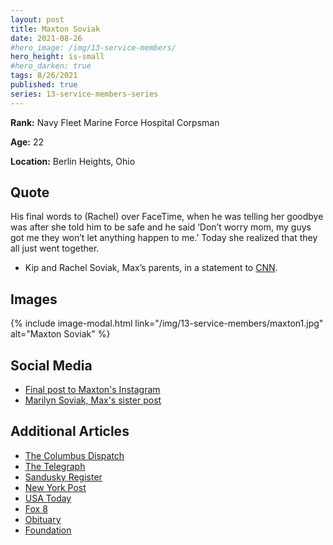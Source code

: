 ```yaml
---
layout: post
title: Maxton Soviak
date: 2021-08-26
#hero_image: /img/13-service-members/
hero_height: is-small
#hero_darken: true
tags: 8/26/2021
published: true
series: 13-service-members-series
---
```


**Rank:** Navy Fleet Marine Force Hospital Corpsman

**Age:** 22

**Location:** Berlin Heights, Ohio

## Quote
His final words to (Rachel) over FaceTime, when he was telling her goodbye was after she told him to be safe and he said ‘Don’t worry mom, my guys got me they won’t let anything happen to me.’ Today she realized that they all just went together.

- Kip and Rachel Soviak, Max’s parents, in a statement to [CNN](https://www.cnn.com/2021/08/27/us/kabul-attack-us-service-members-killed/index.html).

## Images
{% include image-modal.html link="/img/13-service-members/maxton1.jpg" alt="Maxton Soviak" %}

## Social Media
- [Final post to Maxton's Instagram](https://www.instagram.com/p/CP8rapJpOWy/)
- [Marilyn Soviak, Max's sister post](https://www.instagram.com/p/CTFElTwnC_i/)

## Additional Articles
- [The Columbus Dispatch](https://www.dispatch.com/story/news/local/2021/08/27/ohio-navy-medic-max-soviak-killed-afghanistan-sandusky-edisonmarines-kabul-airport-attack/5615293001/)
- [The Telegraph](https://www.telegraph.co.uk/world-news/2021/08/27/just-kid-us-medic-died-kabul-suicide-bombing-identified/)
- [Sandusky Register](https://sanduskyregister.com/news/339579/local-sailor-killed-in-afghanistan/)
- [New York Post](https://nypost.com/2021/08/27/first-us-service-member-killed-in-kabul-airport-attack-idd-as-max-soviak/)
- [USA Today](https://www.usatoday.com/story/news/nation/2021/08/27/ohio-navy-medic-max-soviak-killed-afghanistan-kabul-airport-attack/5616050001/)
- [Fox 8](https://fox8.com/news/hero-mourned-navy-corpsman-maxton-soviak-to-be-laid-to-rest-today/)
- [Obituary](https://www.mormanfuneralhome.com/obituary/Maxton-Soviak)
- [Foundation](https://maxtonsoviak.org)
